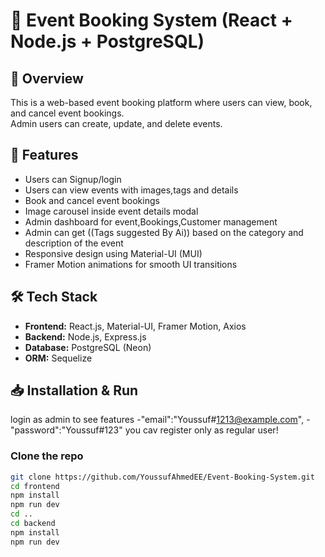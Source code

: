 # 🎉 Event Booking System (React + Node.js + PostgreSQL)

## 📌 Overview
This is a web-based event booking platform where users can view, book, and cancel event bookings.  
Admin users can create, update, and delete events.

## 📸 Features  
- Users can Signup/login
- Users can view events with images,tags and details  
- Book and cancel event bookings  
- Image carousel inside event details modal  
- Admin dashboard for event,Bookings,Customer management
- Admin can get ((Tags suggested By Ai)) based on the category and description of the event
- Responsive design using Material-UI (MUI)
- Framer Motion animations for smooth UI transitions

## 🛠️ Tech Stack  
- **Frontend:** React.js, Material-UI, Framer Motion, Axios  
- **Backend:** Node.js, Express.js  
- **Database:** PostgreSQL (Neon)  
- **ORM:** Sequelize  

## 📥 Installation & Run 
login as admin to see features
      -"email":"Youssuf#1213@example.com",
      -"password":"Youssuf#123"
you cav register only as regular user!

### Clone the repo
```bash
git clone https://github.com/YoussufAhmedEE/Event-Booking-System.git
cd frontend
npm install
npm run dev 
cd ..
cd backend
npm install
npm run dev 
